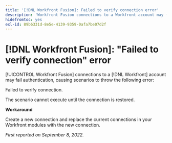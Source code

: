 ```yaml
---
title: '[!DNL Workfront Fusion]: Failed to verify connection error'
description: 'Workfront Fusion connections to a Workfront account may fail authentication, causing scenarios to throw the following error: Failed to verify connection.'
hidefromtoc: yes
exl-id: 89b6331d-8e5e-4139-9359-0afa7be07d2f
---
```

# [!DNL Workfront Fusion]: "Failed to verify connection" error

[!UICONTROL Workfront Fusion] connections to a [!DNL Workfront] account may fail authentication, causing scenarios to throw the following error: 

Failed to verify connection.

The scenario cannot execute until the connection is restored.

**Workaround**

Create a new connection and replace the current connections in your Workfront modules with the new connection.

_First reported on September 8, 2022._
